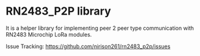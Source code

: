 # RN2483_P2P library

It is a helper library for implementing peer 2 peer type communication with RN2483 Microchip LoRa modules.

Issue Tracking: https://github.com/nirison261/rn2483_p2p/issues
